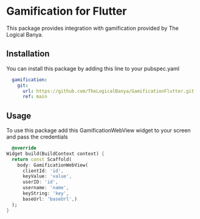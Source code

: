 <!--
This README describes the package. If you publish this package to pub.dev,
this README's contents appear on the landing page for your package.

For information about how to write a good package README, see the guide for
[writing package pages](https://dart.dev/guides/libraries/writing-package-pages).

For general information about developing packages, see the Dart guide for
[creating packages](https://dart.dev/guides/libraries/create-library-packages)
and the Flutter guide for
[developing packages and plugins](https://flutter.dev/developing-packages).
-->

# Gamification for Flutter

This package provides integration with gamification provided by The Logical Banya.

## Installation
You can install this package by adding this line to your pubspec.yaml
```yaml
  gamification:
    git:
      url: https://github.com/TheLogicalBanya/GamificationFlutter.git
      ref: main
```


## Usage
To use this package add this GamificationWebView widget to your screen and pass the credentials

```dart
  @override
Widget build(BuildContext context) {
  return const Scaffold(
    body: GamificationWebView(
      clientId: 'id',
      keyValue: 'value',
      userID: 'id',
      username: 'name',
      keyString: 'key',
      baseUrl: 'baseUrl',)
  );
}

```

